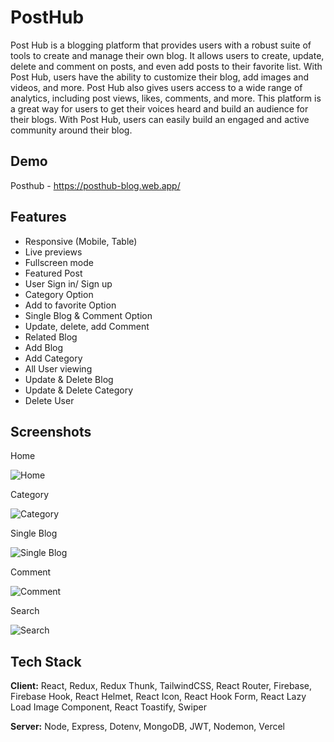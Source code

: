
# PostHub

Post Hub is a blogging platform that provides users with a robust suite of tools to create and manage their own blog. It allows users to create, update, delete and comment on posts, and even add posts to their favorite list. With Post Hub, users have the ability to customize their blog, add images and videos, and more. Post Hub also gives users access to a wide range of analytics, including post views, likes, comments, and more. This platform is a great way for users to get their voices heard and build an audience for their blogs. With Post Hub, users can easily build an engaged and active community around their blog.

## Demo

Posthub -
https://posthub-blog.web.app/

## Features

- Responsive (Mobile, Table)
- Live previews
- Fullscreen mode
- Featured Post
- User Sign in/ Sign up
- Category Option
- Add to favorite Option
- Single Blog & Comment Option
- Update, delete, add Comment
- Related Blog
- Add Blog
- Add Category
- All User viewing
- Update & Delete Blog
- Update & Delete Category
- Delete User


## Screenshots

Home 

![Home](https://i.ibb.co/QFGr7Df/home.png)

Category 

![Category](https://lh3.googleusercontent.com/e9c0pWoLA4GHQ4prYaXbAEKhP5EO2P4ClY_jnuOA82p1rHZpnTY6PMcRo5pv97dXs35CNkVq7RykAeWUzEko2reJP17l0TIL5oRjqefwTpLxtv9kYbb3RsoRcgN6-viIYyaF_CXon2PkcA1_vIIBSalvbBjzuWYhtGX66wkLFBSi16r4DOJ9A1fIXfCOa-QsMdpKHbAZfcw068I5Kfvt3JpExisSUWNqFg_3sAv3D76BcOBhFaryqDtQS_kG7NbHfASAfD6Ep6nl3ylT4-ZMpu5nvAM3Ei7FNHWxFP3HcQo26is17OuM56Q3JOhE4LVHdgmCP7sft9nV-bBCOb_ZADMlNHCZcgY0HHkC-CSAsBznf-i_jZlYMZWQiZ50ENx2LoFTEZCiq78_9ZCCK9hEq8r2YeA9dRUxJ44gQGrZ6DZrY-HkIw_E3lB6nbLeyPl3BLQD-K_nA6pdSMS98_CBE9an6Q6MuYiRHzoGA79vxFMuKD3i9SUBqogFpEQe7pGQ-dbJu9uX4K9vatF3L54C0trc9PfENU0T7BpWAbmmS2qWTFlsSjE_eXu_icBmg23ApPnpM1wzzDOSRyXgxDw8hshQsPnh73P4geIvWZ8Y2rq59E5qvsggxaE19p7_6kywdtxFUTTcyYSkixLjrMTpN42DPpyAkULI0leU46pg0lm9HKTopjiDUyk9jWOENCXiNc9XTar8-Jyx11FyZcBHVT6Uqv6FIkLlcxxYyd4EfYi2yak7lJezsASh3GZ0lXIRIN1K7GMWuBIb6mMZPxc-yOqb8I-ORO-Ucq3vnioItS23bGt40gUSLwsiMR3h4lVkcoSqdDDsOP8qDsSCvvcwHSZp44WPNHKYIc3bLgOvCwn84_irR--TzNK98a0fy7TSM45yTsfwMqLFKw00HvZeVyGZPDfa7Aq2Mw4DIDUeHzbO-UOoc_BjZpazCCDNyYlRnq_90fjIrhHoo1bJp_hb9bf4XjDo0lvOe7af_R6dOGNAbSNQmUmuSjkmRljTBIp1y9YZ2_Kbpee2f0cMMLUXQf9KpwkOQ5F1-OB11oxqqWDv3nr1NnFlFmALStEeBrA=w800-h450-no)

Single Blog

![Single Blog](https://lh3.googleusercontent.com/y88-InfZtei0npRf6vDi0I3CDJgGkYWZskr9LRphqz64M3wKF-HhVuux_Y0wgD9XavKstrifjAeq--UUAv01_-3E3GmN1PIL8hYw69JXh_24PnHTnBMCI3Ta70vNn1nZE_nWwBjI42MAopucSnVryC_IzYRTpS6Ctfj5qZEZTfhShU6OA849QRasQPu3UEJgEhxVlMztTdmXsPkMoilVNesyiL-eKJ5TnNUSsBR0Iavr0gYpxFJgOFB2HQgNaUIiXicokwhskerVxJrxA2q0lD_-YaUnD3-dvribIeYbiNGfSMmytf-3nKDt5_VMK_K29vcnk6RYGyAfiAuGsjGMD2aOgD8Qy4sHwAqUacLowxsLV55e2OQocLAlZnLGm7XHKvc5MVlYKFLkQozJWDmaXVsUDPT_OR1oFZPx_b-UFn3OVmKObjiuNmcTALn-jfS1CzaULHmmXVhF4nhXntO5rGN_3Tght2aBo6xtKeUeN1HVp3asXYcQveCOzQfbZ_OjFiJBYg7KCZ7Ep1xyj3TAYrLOmaPYm8mMVZ9H_T06RRH0Ps184ZKbzpBBxcuuMv6s5OX6s4xh5uFqMTxRYVP1n-YDRUEjs1uW54SFmZ0xZgThndF8CqxmnXZlrsY2hgE-zgWEBpHeXmAIf487vk4LoLwPm_8PHFw_-cOzwkFq3gW1iXc-pQNgUb1fhtlsXuoo-KRpFqvT6c7J7Nd0EbYJCgBc4ZAUMiNk7iUn4fHqs0SvL3iCnyC1S4LKDDqresoxZM2RrjGLiXlzae6ed6s__8pFMC4E3wNwECkRGdEPubxzkdSxxvPAY2eVTyWxNvQxaDHbIsE2GMAyB0n0a5JkWHpaTqICXDqGCcwHTqHjCOFzzGDPNRV0qV4HdBPN44kEs9_4tQFMRIKR_A8bvt2r4VI6Uc-V1_yZOshbZYscLNw7Ul19YU-EafOMEux8efHT0z4I2d4f-YJkV7VynMc2njmUh_VEpEO03dvG9GLCW3ECW99nct6EEUotW3LIdj1MnodsYApwqadU0bHFil22_O6ps5j0d-C7URIXD89ldPQsTXmUX79UTnXGzye7wbc=w800-h450-no)

Comment

![Comment](https://lh3.googleusercontent.com/Cai-h3TE9rWePTIpdP36-0xvBZn-R1kW_KRtx-KMzXfoGfbjRKcYxo5-s20xzRIuOh4MzHPdk2gbkxx5EMkz_2bXwsQ8-spzkTVyU2EQ4ZAwoNsIeB4SLQOfWwmxYaDyPfx4dhCmRTb3N0yV8Gl9CrITvx5Pw_3P1Kd0YK1SA36SaHTotQ5aPrt2fbjDeSdFZCIo_NECRs9KP8dG6eJXGMRxnnipyQLggeH-9HvfievEBHiyzM--MEcqAuueBESs_qPODteE8sQELFpUXzNyczmLXbJr6kAxxNCmWcVMa7di81RRWiC0el0yO4MyXA18FgTvUIJEqzl4252gTVlxIiHcNBx-y3xxKWSNnEzxc_oHD6cBC8o0YufmiCXfDNgBSHl5BOVxQG6AmTTnFxRwvknXx9I0u3qwj2dokKp0_LXOFW5LlYQmU_wmI4q53p6rqfb_8R3OvTI2Z2ZpDm0EocqRp_Ut2kq_mvyndZz3L2_3Vmn46zd9JC6k4aKpWJtV1Qc705eba9ZonZR2BWCzqOlyMK0xD_IIGQw_4SqPCEwwf6bvx8EUbDO2daFAM1UxeBpfLgMARV22dyOal2YWFzKYHTOa8oNssftZESkBVqxvjX4ilONx4LhDjqNQJ7RZOsfkkBm2Qp6PxVxiJYmWUQbdjQQZsIcxyhJk2VM-2wXQ-_3XRddQlE4TDmY4wQpe8izxAofful_feLnFGC3OtJLxkm3Tdy41At3xLs2fwNXZbcXodBfmH8iHMYllXxXS-MwtpDVa89uOtxIyATL6mgWg4mzeDhQqJxIkAV0wnmBXJPcnJocEvFQbv7D5nzVVwX6m5EjgDKlaHED5xMuByleq_gv9smXluYrfS4ae-SF9taYw5morPeg6HY3QOSJXJZaJaeme342D_B5ZmIKRsSra7X0dc7ORB_XFx82YsFouiH_Zg9DZVIWurErObqpLz3Z9o0xXmx06TbEl6rVwYwFqW0zKgLQhd03_L0v0tlOaIIh8WCMfahdoopAJk27yej0rwoCIvENv25G2hoSwW9e-OX7x4BHOK3DxqEe60_-qd6a0CB62wCz-a39qcc8=w800-h450-no)

Search

![Search](https://lh3.googleusercontent.com/zv-fQIxr8tINOVliWEjHfIGDMmjGsrE_hrrPYXZJTOif9rb6kvVtR4HPEXN1MBxkGxnU0JeibwTTVQnyjV0EHIfumt6Fj4JLkx3_wFXMnN6vNAsKxAMft2uF9fc6aI0EjudLcQ4AWnFc8qE2niS6wLomkv6Hu3_mHtzSxD5qCfwGW2SuhfpLQKXrw2ruBHfXut-gCB-G1BWCdX3rKlUHWwBlu6YCijXMU97QzRpTvR4e86c4O6OTxYNFWJH9EuUadMqfJrQJNGl6ol-j3_fCX4LuoaEeHJFjHXiRNuRLTdak1RB0FK_mw04PCHO86COFDqjfHdiv8SHF_kHgx31NIdZGvBFVvMjYvN9Na6ngDnZliZl-dfj1E8EQ0R5duatCQy7tdjh2SA26jv5fPF6EOqgo4n01IcG8CUwsEgFXLvMgQVYd8GYGSG3-Wg5a9T1NHcNA3Bpv8U2jhoXIBVFx2SsAM_r-61t4EDzi1_FAE-BZhjOY2_oqtOlR9o1LZs8nCIqscoJ8uvB4o2TCdlMJMvz1GHwHxVcgvQCQQ_8sPZI-iXpxujlTXMGHKxUJ-3Fqpm2VI-O0LqnmSNp9STTcQfzXIHNCq9xXJXdUnGH9sV2d2FGjZQtmCvtDOdZyuH8QHJYVQtZ8MLN40ME25sTbcCAS0d1EN6JRKZYQKEJWkamh1EucrSPMi04KMMvLcPRvBO9CPw9jC2OEIe4iAXdw0NqkS776NfdLkI8ePHaTcZsAUeHdNElFMSm9L8VGJdFfuOxJQEr9MPxsw6eQHWIwfpEw7tOKWG5nqjXxpv2-gFBlmjte8XplrOrhQh952kerdTAz07KYYZacHe2S8MOQc1cblej3JjliGWvPybrG-1-1j1XPGXTvaSOpylMmRrS5k_059zRrFO8ws5gHc-_UkWFJ6DGuj3fRCpVqbB9d4flylIDrG_dkYgRFhd0gV8UXE4_Vw3WvIwoLddLLcw2rGztQvftkhbfS3tVKBqh0jIrUjeponpu6liSF8Ru0_VAD_xU9bit8e5xUqnlRMGB2DCF5ekxTdGBR_NFPxdNdR1MBvvXEN_9Ovqd9Ud84oNA=w800-h450-no)


## Tech Stack

**Client:** React, Redux, Redux Thunk, TailwindCSS, React Router, Firebase, Firebase Hook, React Helmet, React Icon, React Hook Form, React Lazy Load Image Component, React Toastify, Swiper

**Server:** Node, Express, Dotenv, MongoDB, JWT, Nodemon, Vercel 

